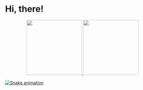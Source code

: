 # Hi, there!

<div align="center">
  <a href="https://github.com/teixeir4">
  <img height="180em" src="https://github-readme-stats.vercel.app/api?username=teixeir4&show_icons=true&theme=gotham&include_all_commits=true&count_private=true"/>
  <img height="180em" src="https://github-readme-stats.vercel.app/api/top-langs/?username=teixeir4&layout=compact&langs_count=7&theme=gotham"/>
</div>

![Snake animation](https://github.com/teixeir4/teixeir4/blob/output/github-contribution-grid-snake.svg)
